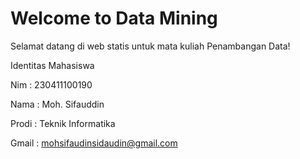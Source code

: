 # Welcome to Data Mining

 Selamat datang di web statis untuk mata kuliah Penambangan Data!

Identitas Mahasiswa


Nim : 230411100190

Nama : Moh. Sifauddin

Prodi : Teknik Informatika

Gmail : mohsifaudinsidaudin@gmail.com


<!--```{tableofcontents}-->
<!--```-->